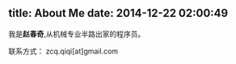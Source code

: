 title: About Me
date: 2014-12-22 02:00:49
---
我是**赵春奇**,从机械专业半路出家的程序员。


联系方式： zcq.qiqi[at]gmail.com

